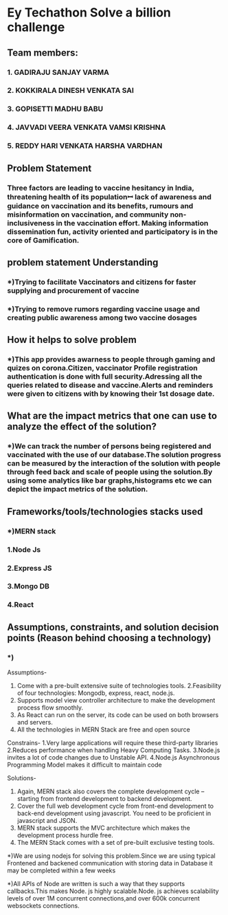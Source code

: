 # Ey Techathon Solve a billion challenge


## Team members:

### 1. GADIRAJU SANJAY VARMA 


### 2. KOKKIRALA DINESH VENKATA SAI


### 3. GOPISETTI MADHU BABU


### 4. JAVVADI VEERA VENKATA VAMSI KRISHNA


### 5. REDDY HARI VENKATA HARSHA VARDHAN


## Problem  Statement

  ### Three factors are leading to vaccine hesitancy in India, threatening health of its populationꟷ lack of awareness and guidance on vaccination and its benefits, rumours and misinformation on vaccination, and community non-inclusiveness in the vaccination effort. Making information dissemination fun, activity oriented and participatory is in the core of Gamification.



## problem statement Understanding

### *)Trying to facilitate Vaccinators and citizens for faster supplying and procurement of vaccine

### *)Trying to remove rumors regarding vaccine usage and creating public awareness among two vaccine dosages


## How it helps to solve problem

  ###  *)This app provides awarness to people through gaming and quizes on corona.Citizen, vaccinator Profile registration authentication is done with full security.Adressing all the    queries related to disease and vaccine.Alerts and reminders were given to citizens with by knowing their 1st dosage date.

## What are the impact metrics that one can use to analyze the effect of the solution?

### *)We can track the number of persons being registered and vaccinated with the use of our database.The solution progress can be measured by the interaction of the solution with people through feed back and scale of people using the solution.By using some analytics like bar graphs,histograms etc we can depict the impact metrics of the solution.

## Frameworks/tools/technologies stacks used




### *)MERN stack
###   1.Node Js

###   2.Express JS

###   3.Mongo DB

###    4.React

## Assumptions, constraints, and solution decision points (Reason behind choosing a technology)

### *)
Assumptions-
1. Come with a pre-built extensive suite of technologies tools.
2.Feasibility of four technologies: Mongodb, express, react, node.js.
3. Supports model view controller architecture to make the development process flow smoothly.
4. As React can run on the server, its code can be used on both browsers and servers.
5. All the technologies in MERN Stack are free and open source

Constrains-
1.Very large applications will require these third-party libraries
2.Reduces performance when handling Heavy Computing Tasks.
3.Node.js invites a lot of code changes due to Unstable API.
4.Node.js Asynchronous Programming Model makes it difficult to maintain code



Solutions-
1. Again, MERN stack also covers the complete development cycle – starting from frontend development to backend development.
2. Cover the full web development cycle from front-end development to back-end development using javascript. You need to be proficient in javascript and JSON.
3. MERN stack supports the MVC architecture which makes the development process hurdle free.
4. The MERN Stack comes with a set of pre-built exclusive testing tools.
















*)We are using nodejs for solving this problem.Since we are using typical Frontened and backened communication with storing data in Database it may be completed within a few weeks

*)All APIs of Node are written is such a way that they supports callbacks.This makes Node. js highly scalable.Node. js achieves scalability levels of over 1M concurrent connections,and over 600k concurrent websockets connections. 






